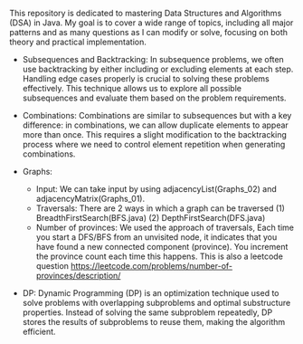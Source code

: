 This repository is dedicated to mastering Data Structures and Algorithms (DSA) in Java. My goal is to cover a wide range of topics, including all major patterns and as many questions as I can modify or solve, focusing on both theory and practical implementation.

- Subsequences and Backtracking:
In subsequence problems, we often use backtracking by either including or excluding elements at each step. Handling edge cases properly is crucial to solving these problems effectively. This technique allows us to explore all possible subsequences and evaluate them based on the problem requirements.

- Combinations:
Combinations are similar to subsequences but with a key difference: in combinations, we can allow duplicate elements to appear more than once. This requires a slight modification to the backtracking process where we need to control element repetition when generating combinations.

- Graphs:
  - Input: We can take input by using adjacencyList(Graphs_02) and adjacencyMatrix(Graphs_01).
  - Traversals: There are 2 ways in which a graph can be traversed (1) BreadthFirstSearch(BFS.java) (2)     DepthFirstSearch(DFS.java)
  - Number of provinces: We used the approach of traversals, Each time you start a DFS/BFS from an unvisited   node, it indicates that you have found a new connected component (province). You increment the province count each time this happens. This is also a leetcode question https://leetcode.com/problems/number-of-provinces/description/

- DP: Dynamic Programming (DP) is an optimization technique used to solve problems with overlapping subproblems and optimal substructure properties. Instead of solving the same subproblem repeatedly, DP stores the results of subproblems to reuse them, making the algorithm efficient.

  

